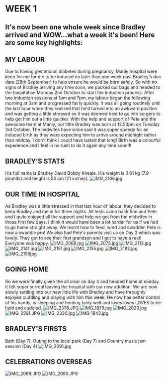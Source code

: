 # WEEK 1
## It's now been one whole week since Bradley arrived and WOW...what a week it's been! Here are some key highlights:
## MY LABOUR
Due to having gestational diabetes during pregnancy, Manly hospital were keen for me for me to be induced no later than one week past Bradley's due date (28th September) to help ensure he would be born safely. So with no signs of Bradley arriving any time soon, we packed our bags and headed to the hospital on Monday 2nd October to start the induction process. After two induction sessions at 1pm and 7pm, my labour began the following morning at 3am and progressed fairly quickly. It was all going routinely until the last hour when they realised that he'd turned into an awkward position and was getting a little stressed so it was deemed best to go into surgery to help get him out a little quicker. With the help and support of Pete and the awesome team at Manly, our little Bradley was born at 12.53pm on Tuesday 3rd October. The midwifes have since said it was super speedy for an induced birth as they were expecting him to arrive around midnight rather than midday. I don't think I could have lasted that long! Birth was a colourful experience and I feel in no rush to do it again any time soon!!!
## BRADLEY’S STATS
His full name is Bradley David Bobby Kneale. His weight is 3.61 kg (7.9 pounds) and height is 53 cm (21 inches). 
![IMG_2106.jpg](IMG_2106.jpg "IMG_2106.jpg")
## OUR TIME IN HOSPITAL
As Bradley was a little stressed in that last hour of labour, they decided to keep Bradley and me in for three nights. All tests came back fine and Pete and I quite enjoyed all the support and help we got from the midwifes in those first few days. I think it would have been a lot harder for us if we had to go home straight away. We learnt how to feed, wind and swaddle! Pete is now a swaddle pro! We also had Pete's parents visit us on Day 3 which was lovely. They got to see their first grandson and I got to have a rest! Everyone was happy.
![IMG_2068.jpg](IMG_2068.jpg "IMG_2068.jpg")
![IMG_2073.jpg](IMG_2073.jpg "IMG_2073.jpg")
![IMG_2113.jpg](IMG_2113.jpg "IMG_2113.jpg")
![IMG_2141.jpg](IMG_2141.jpg "IMG_2141.jpg")
![IMG_2151.jpg](IMG_2151.jpg "IMG_2151.jpg")
![IMG_2155.jpg](IMG_2155.jpg "IMG_2155.jpg")
![IMG_2182.jpg](IMG_2182.jpg "IMG_2182.jpg")
![IMG_2199jpg](IMG_2199.jpg "IMG_2199.jpg")
## GOING HOME
So we were finally given the all clear on day 4 and headed home at midday. It felt super surreal leaving the hospital with our new addition. We are now slowly settling into our new little life with Bradley and have throughly enjoyed cuddling and playing with him this week. He now has better control of his hands, is sleeping and feeding fairly well and loves loves LOVES to be held and cuddled. 
![IMG_2378.JPG](IMG_2378.JPG "IMG_2378.JPG")
![IMG_1879.jpg](IMG_1879.jpg "IMG_1879.jpg")
![IMG_2020.jpg](IMG_2020.jpg "IMG_2020.jpg")
![IMG_2391.JPG](IMG_2391.JPG "IMG_2391.JPG")
![IMG_2330.jpg](IMG_2330.jpg "IMG_2330.jpg")
![IMG_1843.jpg](IMG_1843.jpg "IMG_1843.jpg")
## BRADLEY'S FIRSTS
Bath (Day 7), Outing to the local park (Day 7) and Country music jam session (Day 4)
![IMG_2091.jpg](IMG_2091.jpg "IMG_2091.jpg")
## CELEBRATIONS OVERSEAS
![IMG_2088.JPG](IMG_2088.JPG "IMG_2088.JPG")
![IMG_2090.JPG](IMG_2090.JPG "IMG_2090.JPG")
